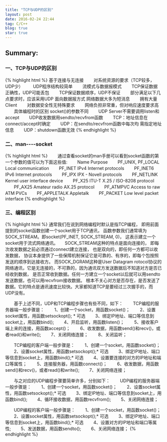 ```yaml
---
title: "TCP与UDP的区别"
layout: post
date: 2016-02-24 22:44
tag: C/C++
blog: true
star: true
---
```


## Summary:

### 一、TCP与UDP的区别
{% highlight html %}
   基于连接与无连接 
　　对系统资源的要求（TCP较多，UDP少） 
　　UDP程序结构较简单 
　　流模式与数据报模式 
　　TCP保证数据正确性，UDP可能丢包 
　　TCP保证数据顺序，UDP不保证 
　　部分满足以下几点要求时，应该采用UDP 面向数据报方式 网络数据大多为短消息 
　　拥有大量Client 
　　对数据安全性无特殊要求 
　　网络负担非常重，但对响应速度要求高 
　　具体编程时的区别 socket()的参数不同 
　　UDP Server不需要调用listen和accept 
　　UDP收发数据用sendto/recvfrom函数 
　　TCP：地址信息在connect/accept时确定 
　　UDP：在sendto/recvfrom函数中每次均 需指定地址信息 
　　UDP：shutdown函数无效
{% endhighlight %}


### 二、man----socket
{% highlight html %}
　　通过查看socket的man手册可以看到socket函数的第一个参数的值可以为下面这些值:
　　Name Purpose 
　　PF_UNIX, PF_LOCAL Local communication 
　　PF_INET IPv4 Internet protocols 
　　PF_INET6 IPv6 Internet protocols 
　　PF_IPX IPX - Novell protocols 
　　PF_NETLINK Kernel user interface device 
　　PF_X25 ITU-T X.25 / ISO-8208 protocol 
　　PF_AX25 Amateur radio AX.25 protocol 
　　PF_ATMPVC Access to raw ATM PVCs 
　　PF_APPLETALK Appletalk 
　　PF_PACKET Low level packet interface
{% endhighlight %}

### 三、编程区别
{% highlight html %}
 通常我们在说到网络编程时默认是指TCP编程，
 即用前面提到的socket函数创建一个socket用于TCP通讯，
 函数参数我们通常填为SOCK_STREAM。即socket(PF_INET, SOCK_STREAM, 0)，
 这表示建立一个socket用于流式网络通讯。 　  			    SOCK_STREAM这种的特点是面向连接的，
 即每次收发数据之前必须通过connect建立连接，
 也是双向的，即任何一方都可以收发数据，
 协议本身提供了一些保障机制保证它是可靠的、有序的，即每个包按照发送的顺序到达接收方。 
 而SOCK_DGRAM这种是User Datagram rotocol协议的网络通讯，它是无连接的，不可靠的，因为通讯双方发送数据后不知道对方是否已经收到数据，	 是否正常收到数据。任何一方建立一个socket以后就可以用sendto发送数据，也可以用recvfrom接收数据。
 根本不关心对方是否存在，是否发送了数据。它的特点是通讯速度比较快。大家都知道TCP是要经过三次握手的，而UDP没有。 

　　基于上述不同，UDP和TCP编程步骤也有些不同，如下： 
　　TCP编程的服务器端一般步骤是： 
　　1、创建一个socket，用函数socket()； 
　　2、设置socket属性，用函数setsockopt(); * 可选 
　　3、绑定IP地址、端口等信息到socket上，用函数bind(); 
　　4、开启监听，用函数listen()； 
　　5、接收客户端上来的连接，用函数accept()； 
　　6、收发数据，用函数send()和recv()，或者read()和write(); 
　　7、关闭网络连接； 
　　8、关闭监听； 

　　TCP编程的客户端一般步骤是： 
　　1、创建一个socket，用函数socket()； 
　　2、设置socket属性，用函数setsockopt();* 可选 
　　3、绑定IP地址、端口等信息到socket上，用函数bind();* 可选 
　　4、设置要连接的对方的IP地址和端口等属性； 
　　5、连接服务器，用函数connect()； 
　　6、收发数据，用函数send()和recv()，或者read()和write(); 
　　7、关闭网络连接；

　　与之对应的UDP编程步骤要简单许多，分别如下： 
　　UDP编程的服务器端一般步骤是： 
　　1、创建一个socket，用函数socket()； 
　　2、设置socket属性，用函数setsockopt();* 可选 
　　3、绑定IP地址、端口等信息到socket上，用函数bind(); 
　　4、循环接收数据，用函数recvfrom(); 
　　5、关闭网络连接； 

　　UDP编程的客户端一般步骤是： 
　　1、创建一个socket，用函数socket()； 
　　2、设置socket属性，用函数setsockopt();* 可选 
　　3、绑定IP地址、端口等信息到socket上，用函数bind();* 可选 
　　4、设置对方的IP地址和端口等属性; 
　　5、发送数据，用函数sendto(); 
　　6、关闭网络连接；
 {% endhighlight %}